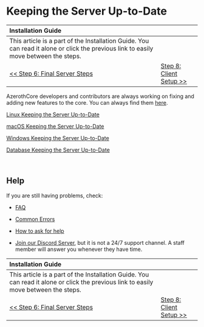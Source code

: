 # Keeping the Server Up-to-Date

| Installation Guide | |
| :- | :- |
| This article is a part of the Installation Guide. You can read it alone or click the previous link to easily move between the steps. |
| [<< Step 6: Final Server Steps](final-server-steps) | [Step 8: Client Setup >>](client-setup) |

AzerothCore developers and contributors are always working on fixing and adding new features to the core. You can always find them [here](https://github.com/azerothcore/azerothcore-wotlk/commits/master).

[Linux Keeping the Server Up-to-Date](linux-keeping-the-server-up-to-date)

[macOS Keeping the Server Up-to-Date](macos-keeping-the-server-up-to-date)

[Windows Keeping the Server Up-to-Date](windows-keeping-the-server-up-to-date)

[Database Keeping the Server Up-to-Date](database-keeping-the-server-up-to-date)

<br>

## Help

If you are still having problems, check:

* [FAQ](faq)

* [Common Errors](common-errors)

* [How to ask for help](how-to-ask-for-help)

* [Join our Discord Server](https://discord.gg/gkt4y2x), but it is not a 24/7 support channel. A staff member will answer you whenever they have time.

| Installation Guide | |
| :- | :- |
| This article is a part of the Installation Guide. You can read it alone or click the previous link to easily move between the steps. |
| [<< Step 6: Final Server Steps](final-server-steps) | [Step 8: Client Setup >>](client-setup) |
